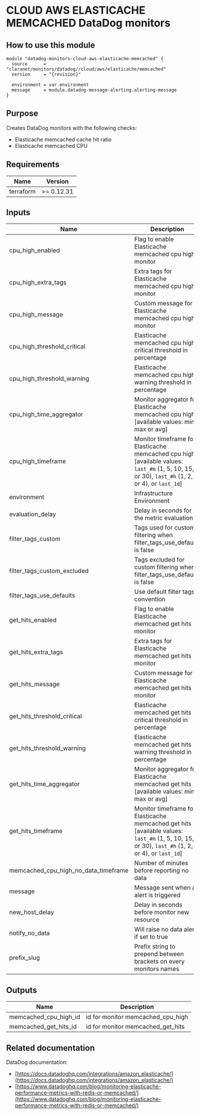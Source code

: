 # CLOUD AWS ELASTICACHE MEMCACHED DataDog monitors

## How to use this module

```hcl
module "datadog-monitors-cloud-aws-elasticache-memcached" {
  source      = "claranet/monitors/datadog//cloud/aws/elasticache/memcached"
  version     = "{revision}"

  environment = var.environment
  message     = module.datadog-message-alerting.alerting-message
}

```

## Purpose

Creates DataDog monitors with the following checks:

- Elasticache memcached cache hit ratio
- Elasticache memcached CPU

## Requirements

| Name | Version |
|------|---------|
| terraform | >= 0.12.31 |

## Inputs

| Name | Description | Type | Default | Required |
|------|-------------|------|---------|:--------:|
| cpu\_high\_enabled | Flag to enable Elasticache memcached cpu high monitor | `string` | `"true"` | no |
| cpu\_high\_extra\_tags | Extra tags for Elasticache memcached cpu high monitor | `list(string)` | `[]` | no |
| cpu\_high\_message | Custom message for Elasticache memcached cpu high monitor | `string` | `""` | no |
| cpu\_high\_threshold\_critical | Elasticache memcached cpu high critical threshold in percentage | `string` | `90` | no |
| cpu\_high\_threshold\_warning | Elasticache memcached cpu high warning threshold in percentage | `string` | `75` | no |
| cpu\_high\_time\_aggregator | Monitor aggregator for Elasticache memcached cpu high [available values: min, max or avg] | `string` | `"min"` | no |
| cpu\_high\_timeframe | Monitor timeframe for Elasticache memcached cpu high [available values: `last_#m` (1, 5, 10, 15, or 30), `last_#h` (1, 2, or 4), or `last_1d`] | `string` | `"last_15m"` | no |
| environment | Infrastructure Environment | `string` | n/a | yes |
| evaluation\_delay | Delay in seconds for the metric evaluation | `number` | `900` | no |
| filter\_tags\_custom | Tags used for custom filtering when filter\_tags\_use\_defaults is false | `string` | `"*"` | no |
| filter\_tags\_custom\_excluded | Tags excluded for custom filtering when filter\_tags\_use\_defaults is false | `string` | `""` | no |
| filter\_tags\_use\_defaults | Use default filter tags convention | `string` | `"true"` | no |
| get\_hits\_enabled | Flag to enable Elasticache memcached get hits monitor | `string` | `"true"` | no |
| get\_hits\_extra\_tags | Extra tags for Elasticache memcached get hits monitor | `list(string)` | `[]` | no |
| get\_hits\_message | Custom message for Elasticache memcached get hits monitor | `string` | `""` | no |
| get\_hits\_threshold\_critical | Elasticache memcached get hits critical threshold in percentage | `string` | `60` | no |
| get\_hits\_threshold\_warning | Elasticache memcached get hits warning threshold in percentage | `string` | `80` | no |
| get\_hits\_time\_aggregator | Monitor aggregator for Elasticache memcached get hits [available values: min, max or avg] | `string` | `"max"` | no |
| get\_hits\_timeframe | Monitor timeframe for Elasticache memcached get hits [available values: `last_#m` (1, 5, 10, 15, or 30), `last_#h` (1, 2, or 4), or `last_1d`] | `string` | `"last_15m"` | no |
| memcached\_cpu\_high\_no\_data\_timeframe | Number of minutes before reporting no data | `string` | `30` | no |
| message | Message sent when an alert is triggered | `any` | n/a | yes |
| new\_host\_delay | Delay in seconds before monitor new resource | `number` | `300` | no |
| notify\_no\_data | Will raise no data alert if set to true | `bool` | `true` | no |
| prefix\_slug | Prefix string to prepend between brackets on every monitors names | `string` | `""` | no |

## Outputs

| Name | Description |
|------|-------------|
| memcached\_cpu\_high\_id | id for monitor memcached\_cpu\_high |
| memcached\_get\_hits\_id | id for monitor memcached\_get\_hits |

## Related documentation

DataDog documentation:

* [https://docs.datadoghq.com/integrations/amazon_elasticache/](https://docs.datadoghq.com/integrations/amazon_elasticache/)
* [https://www.datadoghq.com/blog/monitoring-elasticache-performance-metrics-with-redis-or-memcached/](https://www.datadoghq.com/blog/monitoring-elasticache-performance-metrics-with-redis-or-memcached/)


